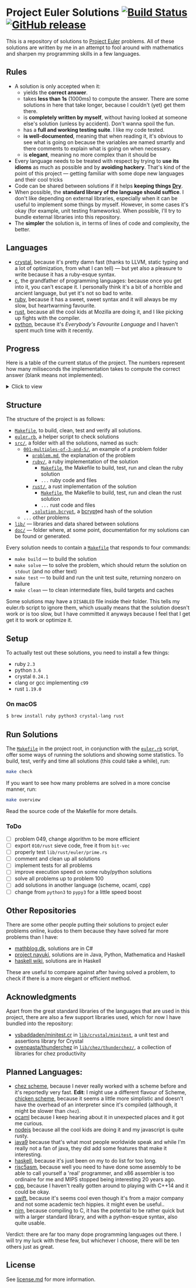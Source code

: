 # Project Euler Solutions [![Build Status](https://travis-ci.org/xfbs/euler.svg?branch=master)](https://travis-ci.org/xfbs/euler) [![GitHub release](https://img.shields.io/github/tag/xfbs/euler.svg)]()

This is a repository of solutions to [Project Euler](https://projecteuler.net/)
problems. All of these solutions are written by me in an attempt to fool around
with mathematics and sharpen my programming skills in a few languages.

## Rules

  - A solution is only accepted when it:
      - yields the **correct answer**.
      - takes **less than 1s** (1000ms) to compute the answer. There are some
        solutions in here that take longer, because I couldn't (yet) get them
        there.
      - is **completely written by myself**, without having looked at someone
        else's solution (unless by accident). Don't wanna spoil the fun.
      - has a **full and working testing suite**. I like my code tested.
      - **is well-documented**, meaning that when reading it, it's obvious to
        see what is going on because the variables are named smartly and there
        comments to explain what is going on when necessary.
      - is **elegant**, meaning no more complex than it should be
  - Every language needs to be treated with respect by trying to **use its
    idioms** as much as possible and by **avoiding hackery**. That's kind of the
    point of this project — getting familiar with some dope new languages and
    their cool tricks
  - Code can be shared between solutions if it helps **keeping things 
    [Dry](http://wiki.c2.com/?DontRepeatYourself)**.
  - When possible, the **standard library of the language should suffice**. I
    don't like depending on external libraries, especially when it can be useful
    to implement some things by myself. However, in some cases it's okay (for 
    example, unit testing frameworks). When possible, I'll try to bundle
    external libraries into this repository.
  - The **simpler** the solution is, in terms of lines of code and complexity,
    the better.

## Languages

  - [crystal](https://crystal-lang.org/), because it's pretty damn fast (thanks
    to LLVM, static typing and a lot of optimization, from what I can tell) — 
    but yet also a pleasure to write because it has a ruby-esque syntax.
  - [c](https://en.wikipedia.org/wiki/C_(programming_language)), the grandfather
    of programming languages: because once you get into it, you can't escape it.
    I personally think it's a bit of a horrible and ancient language, but yet
    it's not so bad to write.
  - [ruby](https://www.ruby-lang.org), because it has a sweet, sweet syntax and
    it will always be my slow, but heartwarming favourite.
  - [rust](https://rust-lang.org), because all the cool kids at Mozilla are
    doing it, and I like picking up fights with the compiler.
  - [python](https://python.org), because it's *Everybody's Favourite Language*
    and I haven't spent much time with it recently.

## Progress

Here is a table of the current status of the project. The numbers represent how
many miliseconds the implementation takes to compute the correct answer (blank
means not implemented). 

<details>
  <summary>Click to view</summary>

| problem | crystal | ruby |   c | rust | python | *avg* |
| ------- | ------- | ---- | --- | ---- | ------ | ----- |
| [`001`](https://projecteuler.net/problem=001) | 20ms | 70ms | 12ms | 16ms | 60ms | 35ms |
| [`002`](https://projecteuler.net/problem=002) | 22ms | 68ms | 12ms | 16ms | 48ms | 33ms |
| [`003`](https://projecteuler.net/problem=003) | 20ms | 88ms | 12ms | 16ms | 54ms | 38ms |
| [`004`](https://projecteuler.net/problem=004) | 78ms | 120ms | 20ms | 20ms | 60ms | 59ms |
| [`005`](https://projecteuler.net/problem=005) | 16ms | 72ms | 14ms | 16ms | 48ms | 33ms |
| [`006`](https://projecteuler.net/problem=006) | 22ms | 96ms | 12ms | 14ms | 72ms | 43ms |
| [`007`](https://projecteuler.net/problem=007) | 34ms | 162ms | 24ms | 24ms | 220ms | 92ms |
| [`008`](https://projecteuler.net/problem=008) | 18ms | 76ms | 14ms | 16ms | 78ms | 40ms |
| [`009`](https://projecteuler.net/problem=009) | 18ms | 92ms | 14ms | 14ms | 106ms | 48ms |
| [`010`](https://projecteuler.net/problem=010) | 150ms | 424ms | 300ms | 34ms | 614ms | 304ms |
| [`011`](https://projecteuler.net/problem=011) | 22ms | 86ms | 14ms | 16ms | 66ms | 40ms |
| [`012`](https://projecteuler.net/problem=012) | 82ms | 720ms | 56ms | 48ms | 1190ms | 419ms |
| [`013`](https://projecteuler.net/problem=013) | 20ms | 76ms | 16ms | 16ms | 48ms | 35ms |
| [`014`](https://projecteuler.net/problem=014) | 654ms | 1670ms | 72ms | 40ms | 2418ms | 970ms |
| [`015`](https://projecteuler.net/problem=015) | 16ms | 78ms | 18ms | 18ms | 58ms | 37ms |
| [`016`](https://projecteuler.net/problem=016) | 18ms | 72ms | 18ms | 16ms | 54ms | 35ms |
| [`017`](https://projecteuler.net/problem=017) | 58ms | 108ms | 16ms | 14ms | 60ms | 51ms |
| [`018`](https://projecteuler.net/problem=018) | 18ms | 84ms | 14ms | 14ms | 50ms | 36ms |
| [`019`](https://projecteuler.net/problem=019) | 22ms | 74ms | 14ms | 12ms |      | 30ms |
| [`020`](https://projecteuler.net/problem=020) | 22ms | 72ms | 18ms | 12ms | 54ms | 35ms |
| [`021`](https://projecteuler.net/problem=021) | 80ms | 480ms | 26ms | 30ms | 190ms | 161ms |
| [`022`](https://projecteuler.net/problem=022) | 36ms | 92ms | 24ms | 16ms | 74ms | 48ms |
| [`023`](https://projecteuler.net/problem=023) | 620ms | 2500ms | 98ms | 70ms |      | 822ms |
| [`024`](https://projecteuler.net/problem=024) | 16ms | 72ms | 16ms | 12ms |      | 29ms |
| [`025`](https://projecteuler.net/problem=025) | 16ms | 68ms | 12ms | 14ms | 52ms | 32ms |
| [`026`](https://projecteuler.net/problem=026) | 56ms | 144ms |      |      |      | 100ms |
| [`027`](https://projecteuler.net/problem=027) | 230ms | 994ms | 76ms |      |      | 433ms |
| [`028`](https://projecteuler.net/problem=028) | 16ms | 68ms | 14ms | 14ms | 54ms | 33ms |
| [`029`](https://projecteuler.net/problem=029) | 152ms | 90ms | 14ms | 12ms | 64ms | 66ms |
| [`030`](https://projecteuler.net/problem=030) | 32ms | 104ms | 28ms |      | 90ms | 63ms |
| [`031`](https://projecteuler.net/problem=031) | 38ms | 106ms | 14ms | 16ms | 126ms | 60ms |
| [`032`](https://projecteuler.net/problem=032) | 302ms | 1212ms | 764ms |      |      | 759ms |
| [`033`](https://projecteuler.net/problem=033) | 18ms | 76ms | 14ms |      |      | 36ms |
| [`034`](https://projecteuler.net/problem=034) | 58ms | 166ms | 420ms | 52ms |      | 174ms |
| [`035`](https://projecteuler.net/problem=035) | 636ms | 3650ms | 150ms | 184ms |      | 1155ms |
| [`036`](https://projecteuler.net/problem=036) | 16ms | 72ms | 162ms |      |      | 83ms |
| [`037`](https://projecteuler.net/problem=037) | 164ms |      | 100ms |      |      | 132ms |
| [`038`](https://projecteuler.net/problem=038) | 76ms | 172ms | 12ms | 14ms |      | 68ms |
| [`039`](https://projecteuler.net/problem=039) | 24ms | 100ms | 14ms | 12ms |      | 37ms |
| [`040`](https://projecteuler.net/problem=040) | 14ms | 68ms | 16ms | 14ms | 48ms | 32ms |
| [`041`](https://projecteuler.net/problem=041) | 490ms |      | 214ms |      |      | 352ms |
| [`042`](https://projecteuler.net/problem=042) | 20ms | 78ms |      |      |      | 49ms |
| [`043`](https://projecteuler.net/problem=043) | 16ms | 68ms | 12ms |      |      | 32ms |
| [`044`](https://projecteuler.net/problem=044) | 94ms | 626ms | 40ms |      |      | 253ms |
| [`045`](https://projecteuler.net/problem=045) | 16ms | 88ms | 12ms | 16ms | 106ms | 47ms |
| [`046`](https://projecteuler.net/problem=046) | 44ms | 260ms | 14ms |      |      | 106ms |
| [`047`](https://projecteuler.net/problem=047) | 72ms | 438ms | 46ms |      |      | 185ms |
| [`048`](https://projecteuler.net/problem=048) | 60ms | 80ms | 22ms | 34ms | 58ms | 50ms |
| [`049`](https://projecteuler.net/problem=049) | 224ms | 1014ms | 244ms |      |      | 494ms |
| [`050`](https://projecteuler.net/problem=050) | 18ms | 72ms | 14ms | 168ms |      | 68ms |
| [`052`](https://projecteuler.net/problem=052) | 118ms | 290ms | 60ms |      |      | 156ms |
| *average* | 100ms | 358ms | 68ms | 29ms | 214ms | 153ms |
| *count* | 51 | 49 | 49 | 36 | 29 | 214 |

</details>

## Structure

The structure of the project is as follows:
  - [`Makefile`](Makefile), to build, clean, test and verify all solutions.
  - [`euler.rb`](euler.rb), a helper script to check solutions
  - [`src/`](src/), a folder with all the solutions, named as such:
      - [`001-multiples-of-3-and-5/`](src/001-multiples-of-3-and-5), an example 
        of a problem folder
          - [`problem.md`](src/001-multiples-of-3-and-5/problem.md), the
            explanation of the problem
          - [`ruby/`](src/001-multiples-of-3-and-5/ruby/), a ruby implementation
            of the solution
              - [`Makefile`](src/001-multiples-of-3-and-5/ruby/Makefile), the
                Makefile to build, test, run and clean the ruby solution
              - `...` ruby code and files
          - [`rust/`](src/001-multiples-of-3-and-5/rust), a rust implementation of the solution
              - [`Makefile`](src/001-multiples-of-3-and-5/rust/Makefile), the
                Makefile to build, test, run and clean the rust solution
              - `...` rust code and files
          - [`.solution.bcrypt`](src/001-multiples-of-3-and-5/.solution.bcrypt),
            a [bcrypt](https://en.wikipedia.org/wiki/Bcrypt)ed hash of the
            solution
      - `...` other problems
  - [`lib/`](lib/) — libraries and data shared between solutions
  - [`doc/`](doc/) — folder where, at some point, documentation for my solutions
    can be found or generated.

Every solution needs to contain a
[`Makefile`](src/001-multiples-of-3-and-5/ruby/Makefile) that responds to four
commands:
  - `make build` — to build the solution
  - `make solve` — to solve the problem, which should return the solution on
    `stdout` (and no other text)
  - `make test` — to build and run the unit test suite, returning nonzero on
    failure
  - `make clean` — to clean intermediate files, build targets and caches

Some solutions may have a `DISABLED` file inside their folder. This tells my
euler.rb script to ignore them, which usually means that the solution doesn't
work or is too slow, but I have committed it anyways because I feel that I get
get it to work or optimize it.

## Setup

To actually test out these solutions, you need to install a few things: 

  - ruby `2.3`
  - python `3.6`
  - crystal `0.24.1`
  - clang or gcc implementing `c99`
  - rust `1.19.0`

### On macOS

```bash
$ brew install ruby python3 crystal-lang rust
```

## Run Solutions

The [`Makefile`](Makefile) in the project root, in conjunction with the 
[`euler.rb`](euler.rb) script, offer some ways of running the solutions and
showing some statistics. To build, test, verify and time all solutions (this
could take a while), run:

```bash
make check
```

If you want to see how many problems are solved in a more concise manner, run:

```bash
make overview
```

Read the source code of the Makefile for more details.

### ToDo

  - [ ] problem 049, change algorithm to be more efficient
  - [ ] export `010/rust` sieve code, free it from `bit-vec`
  - [ ] properly test `lib/rust/euler/prime.rs`
  - [ ] comment and clean up all solutions
  - [ ] implement tests for all problems
  - [ ] improve execution speed on some ruby/python solutions
  - [ ] solve all problems up to problem 100
  - [ ] add solutions in another language (scheme, ocaml, cpp)
  - [ ] change from `python3` to `pypy3` for a little speed boost

## Other Repositories

There are some other people putting their solutions to project euler problems
online, kudos to them because they have solved far more problems than I have:

  - [mathblog.dk](http://www.mathblog.dk/project-euler-solutions/), solutions
    are in C#
  - [project nayuki](https://www.nayuki.io/page/project-euler-solutions),
    solutions are in Java, Python, Mathematica and Haskell
  - [haskell wiki](https://wiki.haskell.org/Euler_problems), solutions are in
    Haskell

These are useful to compare against after having solved a problem, to check if
there is a more elegant or efficient method.

## Acknowledgments

Apart from the great standard libraries of the languages that are used in this
project, there are also a few support libraries used, which for now I have
bundled into the repository:

  - [ysbaddaden/minitest.cr](https://github.com/ysbaddaden/minitest.cr) in
    [`lib/crystal/minitest`](lib/crystal/minitest/), a unit test and assertions
    library for Crystal
  - [ovenpasta/thunderchez](https://github.com/ovenpasta/thunderchez) in
    [`lib/chez/thunderchez/`](lib/chez/thunderchez/), a collection of libraries
    for chez productivity

## Planned Languages:

  - [chez scheme](https://github.com/cisco/ChezScheme), because I never really
    worked with a scheme before and it's reportedly very fast. **Edit**: I might
    use a different flavour of Scheme, [chicken scheme](http://call-cc.org),
    because it seems a little more simplistic and doesn't have the overhead of
    an interpreter since it's compiled (although, it might be slower than
    `chez`).
  - [ocaml](https://github.com/ocaml/ocaml) because I keep hearing about it in
    unexpected places and it got me curious.
  - [nodejs](https://github.com/nodejs/node) because all the cool kids are doing
    it and my javascript is quite rusty.
  - [java9](https://www.oracle.com/java/java9.html) because that's what most
    people worldwide speak and while I'm really not a fan of java, they did add
    some features that make it interesting.
  - [haskell](https://www.haskell.org), because it's just been on my to do list
    for too long.
  - [risc5asm](https://rv8.io), because well you need to have done some assembly
    to be able to call yourself a 'real' programmer, and x86 assembler is too
    ordinaire for me and MIPS stopped being interesting 20 years ago.
  - [cpp](http://clang.org), because I haven't really gotten around to playing
    with C++14 and it could be okay.
  - [swift](https://github.com/apple/swift), because it's seems cool even though
    it's from a major company and not some academic tech hippies. it might even
    be useful..
  - [nim](https://nim-lang.org), because compiling to C, it has the potential to
    be rather quick but with a larger standard library, and with a python-esque
    syntax, also quite usable.

Verdict: there are far too many dope programming languages out there. I will try
my luck with these few, but whichever I choose, there will be ten others just as
great.

## License

See [license.md](license.md) for more information. 
